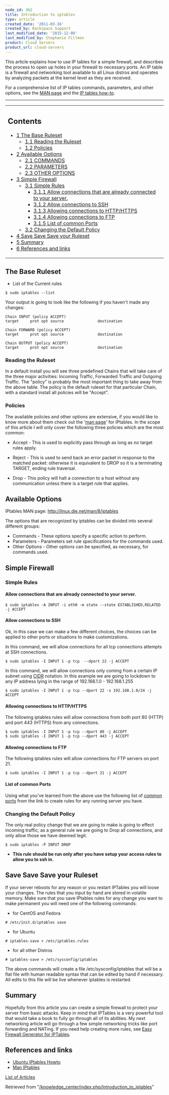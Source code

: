 ```yaml
---
node_id: 362
title: Introduction to iptables
type: article
created_date: '2011-03-16'
created_by: Rackspace Support
last_modified_date: '2015-12-08'
last_modified_by: Stephanie Fillmon
product: Cloud Servers
product_url: cloud-servers
---
```


This article explains how to use IP tables for a simple firewall, and
describes the process to open up holes in your firewall to necessary
ports. An <span>IP table is a firewall and networking tool available to
all Linux distros and operates by analyzing packets at the kernel level
as they are received.</span>

For a comprehensive list of IP tables commands, parameters, and other
options, see the [MAN page](http://linux.die.net/man/8/iptables) and the
[IP tables how-to](https://help.ubuntu.com/community/IptablesHowTo/).

------------------------------------------------------------------------

<table>
<colgroup>
<col width="100%" />
</colgroup>
<tbody>
<tr class="odd">
<td align="left"><div id="toctitle">
<h2 id="contents">Contents</h2>
</div>
<ul>
<li><a href="#The_Base_Ruleset"><span class="tocnumber">1</span> <span class="toctext">The Base Ruleset</span></a>
<ul>
<li><a href="#Reading_the_Ruleset"><span class="tocnumber">1.1</span> <span class="toctext">Reading the Ruleset</span></a></li>
<li><a href="#Policies"><span class="tocnumber">1.2</span> <span class="toctext">Policies</span></a></li>
</ul></li>
<li><a href="#Available_Options"><span class="tocnumber">2</span> <span class="toctext">Available Options</span></a>
<ul>
<li><a href="#COMMANDS"><span class="tocnumber">2.1</span> <span class="toctext">COMMANDS</span></a></li>
<li><a href="#PARAMETERS"><span class="tocnumber">2.2</span> <span class="toctext">PARAMETERS</span></a></li>
<li><a href="#OTHER_OPTIONS"><span class="tocnumber">2.3</span> <span class="toctext">OTHER OPTIONS</span></a></li>
</ul></li>
<li><a href="#Simple_Firewall"><span class="tocnumber">3</span> <span class="toctext">Simple Firewall</span></a>
<ul>
<li><a href="#Simple_Rules"><span class="tocnumber">3.1</span> <span class="toctext">Simple Rules</span></a>
<ul>
<li><a href="#Allow_connections_that_are_already_connected_to_your_server."><span class="tocnumber">3.1.1</span> <span class="toctext">Allow connections that are already connected to your server.</span></a></li>
<li><a href="#Allow_connections_to_SSH"><span class="tocnumber">3.1.2</span> <span class="toctext">Allow connections to SSH</span></a></li>
<li><a href="#Allowing_connections_to_HTTP.2FHTTPS"><span class="tocnumber">3.1.3</span> <span class="toctext">Allowing connections to HTTP/HTTPS</span></a></li>
<li><a href="#Allowing_connections_to_FTP"><span class="tocnumber">3.1.4</span> <span class="toctext">Allowing connections to FTP</span></a></li>
<li><a href="#List_of_common_Ports"><span class="tocnumber">3.1.5</span> <span class="toctext">List of common Ports</span></a></li>
</ul></li>
<li><a href="#Changing_the_Default_Policy"><span class="tocnumber">3.2</span> <span class="toctext">Changing the Default Policy</span></a></li>
</ul></li>
<li><a href="#Save_Save_Save_your_Ruleset"><span class="tocnumber">4</span> <span class="toctext">Save Save Save your Ruleset</span></a></li>
<li><a href="#Summary"><span class="tocnumber">5</span> <span class="toctext">Summary</span></a></li>
<li><a href="#References_and_links"><span class="tocnumber">6</span> <span class="toctext">References and links</span></a></li>
</ul></td>
</tr>
</tbody>
</table>





<span class="mw-headline">The Base Ruleset </span>
--------------------------------------------------

-   List of the Current rules

<!-- -->

    $ sudo iptables --list

Your output is going to look like the following if you haven't made any
changes:

    Chain INPUT (policy ACCEPT)
    target     prot opt source               destination

    Chain FORWARD (policy ACCEPT)
    target     prot opt source               destination

    Chain OUTPUT (policy ACCEPT)
    target     prot opt source               destination



### <span class="mw-headline">Reading the Ruleset </span>

In a default install you will see three predefined Chains that will take
care of the three major activities: Incoming Traffic, Forwarded Traffic
and Outgoing Traffic. The "policy" is probably the most important thing
to take away from the above table. The policy is the default ruleset for
that particular Chain, with a standard install all policies will be
"Accept".



### <span class="mw-headline">Policies </span>

The available policies and other options are extensive, if you would
like to know more about them check out the '[man
page](http://linux.die.net/man/8/iptables "http://linux.die.net/man/8/iptables")'
for IPtables. In the scope of this article I will only cover the
following three policies which are the most common:

-   Accept - This is used to explicitly pass through as long as no
    target rules apply.

<!-- -->

-   Reject - This is used to send back an error packet in response to
    the matched packet: otherwise it is equivalent to DROP so it is a
    terminating TARGET, ending rule traversal.

<!-- -->

-   Drop - This policy will halt a connection to a host without any
    communication unless there is a target rule that applies.



<span class="mw-headline">Available Options</span>
--------------------------------------------------

IPtables MAN page: <http://linux.die.net/man/8/iptables>

The options that are recognized by iptables can be divided into several
different groups:

-   <span class="mw-headline">Commands - </span>These options specify a
    specific action to perform.
-   <span class="mw-headline">Parameters - </span>Parameters set rule
    specifications for the commands used.
-   <span class="mw-headline">Other Options - </span>Other options can
    be specified, as necessary, for commands used.

<span class="mw-headline">Simple Firewall </span>
-------------------------------------------------



### <span class="mw-headline">Simple Rules </span>



#### <span class="mw-headline">Allow connections that are already connected to your server. </span>

    $ sudo iptables -A INPUT -i eth0 -m state --state ESTABLISHED,RELATED -j ACCEPT



#### <span class="mw-headline">Allow connections to SSH </span>

Ok, in this case we can make a few different choices, the choices can be
applied to other ports or situations to make customizations.

In this command, we will allow connections for all tcp connections
attempts at SSH connections.

    $ sudo iptables -I INPUT 1 -p tcp  --dport 22 -j ACCEPT

In this command, we will allow connections only coming from a certain IP
subnet using
[CIDR](http://en.wikipedia.org/wiki/Classless_Inter-Domain_Routing "http://en.wikipedia.org/wiki/Classless_Inter-Domain_Routing")
notation. In this example we are going to lockdown to any IP address
lying in the range of 192.168.1.0 - 192.168.1.255

    $ sudo iptables -I INPUT 1 -p tcp --dport 22 -s 192.168.1.0/24 -j ACCEPT



#### <span class="mw-headline">Allowing connections to HTTP/HTTPS </span>

The following iptables rules will allow connections from both port 80
(HTTP) and port 443 (HTTPS) from any connections.

    $ sudo iptables -I INPUT 1 -p tcp --dport 80 -j ACCEPT
    $ sudo iptables -I INPUT 1 -p tcp --dport 443 -j ACCEPT



#### <span class="mw-headline">Allowing connections to FTP </span>

The following iptables rules will allow connections for FTP servers on
port 21.

    $ sudo iptables -I INPUT 1 -p tcp --dport 21 -j ACCEPT



#### <span class="mw-headline">List of common Ports </span>

Using what you've learned from the above use the following list of
[common
ports](http://en.wikipedia.org/wiki/List_of_TCP_and_UDP_port_numbers#Well_known_ports:_1_-_1023 "http://en.wikipedia.org/wiki/List_of_TCP_and_UDP_port_numbers#Well_known_ports:_1_-_1023")
from the link to create rules for any running server you have.



### <span class="mw-headline">Changing the Default Policy </span>

The only real policy change that we are going to make is going to effect
incoming traffic, as a general rule we are going to Drop all
connections, and only allow those we have deemed legit.

    $ sudo iptables -P INPUT DROP

-   **This rule should be run only after you have setup your access
    rules to allow you to ssh in.**



<span class="mw-headline">Save Save Save your Ruleset </span>
-------------------------------------------------------------

If your server reboots for any reason or you restart IPTables you will
loose your changes. The rules that you input by hand are stored in
volatile memory. Make sure that you save IPtables rules for any change
you want to make permanent you will need one of the following commands:

-   for CentOS and Fedora

<!-- -->

    # /etc/init.d/iptables save

-   for Ubuntu

<!-- -->

    # iptables-save > /etc/iptables.rules

-   for all other Distros

<!-- -->

    # iptables-save > /etc/sysconfig/iptables

The above commands will create a file /etc/sysconfig/iptables that will
be a flat file with human readable syntax that can be edited by hand if
necessary. All edits to this file will be live whenever iptables is
restarted.



<span class="mw-headline">Summary </span>
-----------------------------------------

Hopefully from this article you can create a simple firewall to protect
your server from basic attacks. Keep in mind that IPTables is a very
powerful tool that would take a book to fully go through all of its
abilities. My next networking article will go through a few simple
networking tricks like port forwarding and NATing. If you need help
creating more rules, see [Easy Firewall Generator for
IPTables](http://easyfwgen.morizot.net/gen/ "http://easyfwgen.morizot.net/gen/").



<span class="mw-headline">References and links </span>
------------------------------------------------------

-   [Ubuntu IPtables
    Howto](https://help.ubuntu.com/community/IptablesHowTo/ "https://help.ubuntu.com/community/IptablesHowTo/")
-   [Man
    IPtables](http://linux.die.net/man/8/iptables "http://linux.die.net/man/8/iptables")


[List of
Articles](/knowledge_center/index.php/List_of_Articles "List of Articles")

<div class="printfooter">

Retrieved from
"[/knowledge\_center/index.php/Introduction\_to\_iptables](http://www.rackspace.com/knowledge_center/index.php/Introduction_to_iptables)"

</div>

